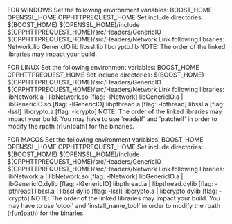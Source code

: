 FOR WINDOWS
Set the following environment variables:
    BOOST_HOME
    OPENSSL_HOME
    CPPHTTPREQUEST_HOME
Set include directories:
    $(BOOST_HOME)
    $(OPENSSL_HOME)/include
    $(CPPHTTPREQUEST_HOME)/src/Headers/GenericIO
    $(CPPHTTPREQUEST_HOME)/src/Headers/Network
Link following libraries:
    Network.lib
    GenericIO.lib
    libssl.lib
    libcrypto.lib
NOTE: The order of the linked libraries may impact your build.


FOR LINUX
Set the following environment variables:
    BOOST_HOME
    CPPHTTPREQUEST_HOME
Set include directories:
    $(BOOST_HOME)
    $(CPPHTTPREQUEST_HOME)/src/Headers/GenericIO
    $(CPPHTTPREQUEST_HOME)/src/Headers/Network
Link following libraries:
    libNetwork.a | libNetwork.so [flag: -lNetwork]
    libGenericIO.a | libGenericIO.so [flag: -lGenericIO]
    libpthread.a [flag: -lpthread]
    libssl.a [flag: -lssl]
    libcrypto.a [flag: -lcrypto]
NOTE: The order of the linked libraries may impact your build.
      You may have to use 'readelf' and 'patchelf' in order to modify
      the rpath (r[un]path) for the binaries.


FOR MACOS
Set the following environment variables:
    BOOST_HOME
    OPENSSL_HOME
    CPPHTTPREQUEST_HOME
Set include directories:
    $(BOOST_HOME)
    $(OPENSSL_HOME)/include
    $(CPPHTTPREQUEST_HOME)/src/Headers/GenericIO
    $(CPPHTTPREQUEST_HOME)/src/Headers/Network
Link following libraries:
    libNetwork.a | libNetwork.so [flag: -lNetwork]
    libGenericIO.a | libGenericIO.dylib [flag: -lGenericIO]
    libpthread.a | libpthread.dylib [flag: -lpthread]
    libssl.a | libssl.dylib [flag: -lssl]
    libcrypto.a | libcrypto.dylib [flag: -lcrypto]
NOTE: The order of the linked libraries may impact your build.
      You may have to use 'otool' and 'install_name_tool' in order to modify
      the rpath (r[un]path) for the binaries.
